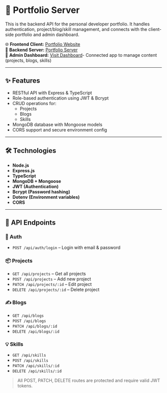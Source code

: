 # 📡 Portfolio Server

This is the backend API for the personal developer portfolio. It handles authentication, project/blog/skill management, and connects with the client-side portfolio and admin dashboard.

🌐 **Frontend Client:** [Portfolio Website](https://subirdas-portfolio.vercel.app/)  
📁 **Backend Server:** [Portfolio Server](https://my-portfolio-server-five-delta.vercel.app/)  
🔧 **Admin Dashboard:** [Visit Dashboard](https://my-portfolio-dashboard-six.vercel.app/)- Connected app to manage content (projects, blogs, skills)

---

## ✨ Features

- RESTful API with Express & TypeScript
- Role-based authentication using JWT & Bcrypt
- CRUD operations for:
  - Projects
  - Blogs
  - Skills
- MongoDB database with Mongoose models
- CORS support and secure environment config

---

## 🛠 Technologies

- **Node.js**
- **Express.js**
- **TypeScript**
- **MongoDB + Mongoose**
- **JWT (Authentication)**
- **Bcrypt (Password hashing)**
- **Dotenv (Environment variables)**
- **CORS**

---

## 🔐 API Endpoints

### 🔑 Auth
- `POST /api/auth/login` – Login with email & password

### 📦 Projects
- `GET /api/projects` – Get all projects  
- `POST /api/projects` – Add new project  
- `PATCH /api/projects/:id` – Edit project  
- `DELETE /api/projects/:id` – Delete project

### ✍️ Blogs
- `GET /api/blogs`  
- `POST /api/blogs`  
- `PATCH /api/blogs/:id`  
- `DELETE /api/blogs/:id`

### 💡 Skills
- `GET /api/skills`  
- `POST /api/skills`  
- `PATCH /api/skills/:id`  
- `DELETE /api/skills/:id`

> All POST, PATCH, DELETE routes are protected and require valid JWT tokens.


